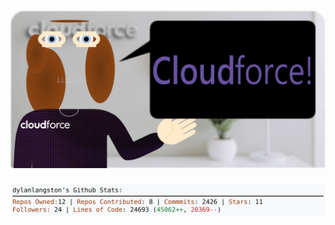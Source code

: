 <!-- 
Version 2.0.126
Built Tue Oct 01 2024 05:05:43 GMT+0000 (Coordinated Universal Time)
-->

<h1 align="center">
  <a href="https://github.com/dylanlangston/dylanlangston/tree/master/src" title="Click to View Source">
    <picture width="100%" alt="Dylan">
      <source media="(prefers-color-scheme: dark)" srcset="dylan-dark.svg?version=2.0.126">
      <img src="dylan-light.svg?version=2.0.126" alt="Dylan">
    </picture>
  </a>
</h1>

<div align="center">
  <picture width="100%" alt="Profile Info and Stats">
    <source media="(prefers-color-scheme: dark)" srcset="stats-dark.svg?version=2.0.126">
    <img src="stats-light.svg?version=2.0.126" alt="Profile Info and Stats">
  </picture>
</div>
